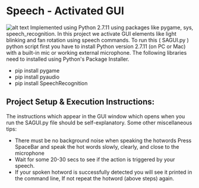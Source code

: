 # Speech - Activated GUI
![alt text](https://www.dropbox.com/s/6wnb3nfk9bd1jtf/GUI%20MockUp.png?dl=0)
Implemented using Python 2.7.11 using packages like pygame, sys, speech_recognition.
 In this project we activate GUI elements like light blinking and fan rotation using speech commands. To run this ( SAGUI.py ) python script first you have to install Python version 2.7.11 (on PC or Mac) with a built-in mic or working external microphone. The following libraries need to installed using Python's Package Installer.
- pip install pygame
- pip install pyaudio
- pip install SpeechRecognition

## Project Setup & Execution Instructions:
The instructions which appear in the GUI window which opens when you run the SAGUI.py file should be self-explanatory. Some other miscellaneous tips:
- There must be no background noise when speaking the hotwords
Press SpaceBar and speak the hot words slowly, clearly, and close to the microphone
- Wait for some 20-30 secs to see if the action is triggered by your speech.
- If your spoken hotword is successfully detected you will see it printed in the command line, If not repeat the hotword (above steps) again.

